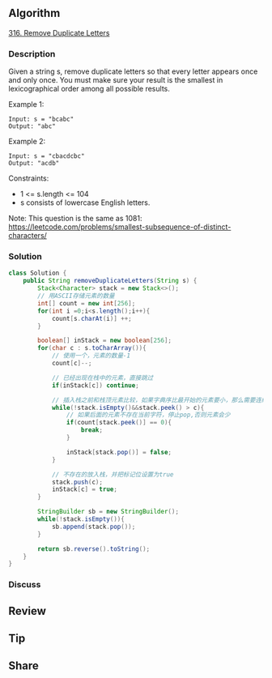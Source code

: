 ## Algorithm

[316. Remove Duplicate Letters](https://leetcode.com/problems/remove-duplicate-letters/)

### Description

Given a string s, remove duplicate letters so that every letter appears once and only once. You must make sure your result is the smallest in lexicographical order among all possible results.

Example 1:

```
Input: s = "bcabc"
Output: "abc"
```

Example 2:

```
Input: s = "cbacdcbc"
Output: "acdb"
```

Constraints:

- 1 <= s.length <= 104
- s consists of lowercase English letters.

Note: This question is the same as 1081: https://leetcode.com/problems/smallest-subsequence-of-distinct-characters/

### Solution

```java
class Solution {
    public String removeDuplicateLetters(String s) {
        Stack<Character> stack = new Stack<>();
        // 用ASCII存储元素的数量
        int[] count = new int[256];
        for(int i =0;i<s.length();i++){
            count[s.charAt(i)] ++;
        }

        boolean[] inStack = new boolean[256];
        for(char c : s.toCharArray()){
            // 使用一个，元素的数量-1
            count[c]--;

            // 已经出现在栈中的元素，直接跳过
            if(inStack[c]) continue;

            // 插入栈之前和栈顶元素比较，如果字典序比最开始的元素要小，那么需要连续pop前面的元素
            while(!stack.isEmpty()&&stack.peek() > c){
                // 如果后面的元素不存在当前字符，停止pop,否则元素会少
                if(count[stack.peek()] == 0){
                    break;
                }

                inStack[stack.pop()] = false;
            }

            // 不存在的放入栈，并把标记位设置为true
            stack.push(c);
            inStack[c] = true;
        }

        StringBuilder sb = new StringBuilder();
        while(!stack.isEmpty()){
            sb.append(stack.pop());
        }

        return sb.reverse().toString();
    }
}
```

### Discuss

## Review


## Tip


## Share
